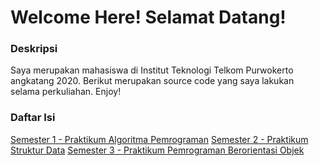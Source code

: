 # Welcome Here! Selamat Datang!
### Deskripsi<br>
Saya merupakan mahasiswa di Institut Teknologi Telkom Purwokerto angkatang 2020. Berikut merupakan source code yang saya lakukan selama perkuliahan. Enjoy!

### Daftar Isi
[Semester 1 - Praktikum Algoritma Pemrograman]()
[Semester 2 - Praktikum Struktur Data]()
[Semester 3 - Praktikum Pemrograman Berorientasi Objek]()

